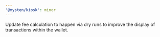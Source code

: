 ```yaml
---
'@mysten/kiosk': minor
---
```


Update fee calculation to happen via dry runs to improve the display of transactions within the wallet.
